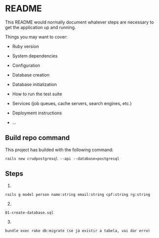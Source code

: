 # README

This README would normally document whatever steps are necessary to get the
application up and running.

Things you may want to cover:

- Ruby version

- System dependencies

- Configuration

- Database creation

- Database initialization

- How to run the test suite

- Services (job queues, cache servers, search engines, etc.)

- Deployment instructions

- ...

## Build repo command

This project has builded with the following command:

```
rails new crudpostgresql --api --database=postgresql
```

## Steps

1.

```
rails g model person name:string email:string cpf:string rg:string
```

2.

```
01-create-database.sql
```

3.

```
bundle exec rake db:migrate (se já existir a tabela, vai dar erro)
```
